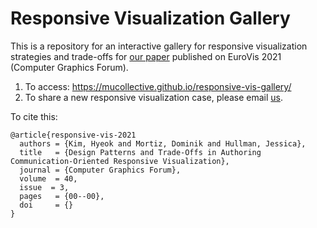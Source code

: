 # Responsive Visualization Gallery

This is a repository for an interactive gallery for responsive visualization strategies and trade-offs for [our paper](update-link) published on EuroVis 2021 (Computer Graphics Forum).

1. To access: https://mucollective.github.io/responsive-vis-gallery/
2. To share a new responsive visualization case, please email [us](mailto:hyeok@northwestern.edu).

To cite this:

```
@article{responsive-vis-2021
  authors = {Kim, Hyeok and Mortiz, Dominik and Hullman, Jessica},
  title   = {Design Patterns and Trade-Offs in Authoring Communication-Oriented Responsive Visualization},
  journal = {Computer Graphics Forum},
  volume  = 40,
  issue  = 3,
  pages   = {00--00},
  doi     = {}
}
```
